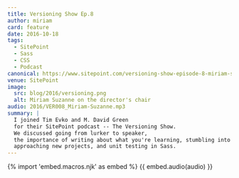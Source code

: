 ```yaml
---
title: Versioning Show Ep.8
author: miriam
card: feature
date: 2016-10-18
tags:
  - SitePoint
  - Sass
  - CSS
  - Podcast
canonical: https://www.sitepoint.com/versioning-show-episode-8-miriam-suzanne/
venue: SitePoint
image:
  src: blog/2016/versioning.png
  alt: Miriam Suzanne on the director's chair
audio: 2016/VER008_Miriam-Suzanne.mp3
summary: |
  I joined Tim Evko and M. David Green
  for their SitePoint podcast -- The Versioning Show.
  We discussed going from lurker to speaker,
  the importance of writing about what you're learning, stumbling into fame,
  approaching new projects, and unit testing in Sass.
---
```


{% import 'embed.macros.njk' as embed %}
{{ embed.audio(audio) }}

